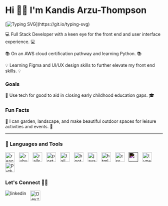 # Hi 👋🏽 I'm Kandis Arzu-Thompson

[![Typing SVG](https://readme-typing-svg.demolab.com/?lines=Full+Stack+Developer;Front+End+Developer;Early+Education+Enthusiast;Health+and+Wellness+Coach;)](https://git.io/typing-svg)

💻 Full Stack Developer with a keen eye for the front end and user interface experience. 💻

📚 On an AWS cloud certification pathway and learning Python. 📚 

💡 Learning Figma and UI/UX design skills to further elevate my front end skills. 💡

### Goals
📝 Use tech for good to aid in closing early childhood education gaps. 🎓   

### Fun Facts
🌹 I can garden, landscape, and make beautiful outdoor spaces for leisure activities and events. 🌹

---

### 🧰 Languages and Tools
<div>
<img src="https://cdn.jsdelivr.net/gh/devicons/devicon/icons/react/react-original-wordmark.svg" alt="react" width="30px" style="padding-right:10px;"/>
<img src="https://cdn.jsdelivr.net/gh/devicons/devicon/icons/ruby/ruby-plain.svg" alt="ruby" width="30px" style="padding-right:10px;"/>      
<img src="https://cdn.jsdelivr.net/gh/devicons/devicon/icons/rails/rails-plain-wordmark.svg" alt="rails" width="30px" style="padding-right:10px;" />
<img src="https://cdn.jsdelivr.net/gh/devicons/devicon/icons/postgresql/postgresql-original-wordmark.svg" alt="postgresql" width="30px" style="padding-right:10px;" />
<img src="https://cdn.jsdelivr.net/gh/devicons/devicon/icons/tailwindcss/tailwindcss-plain.svg" alt="tailwind" width="30px" style="padding-right:10px;"/>
<img src="https://cdn.jsdelivr.net/gh/devicons/devicon/icons/bootstrap/bootstrap-original.svg" alt="bootstrap" width="30px" style="padding-right:10px;" />
<img src="https://cdn.jsdelivr.net/gh/devicons/devicon/icons/javascript/javascript-plain.svg" alt="javascript" width="30px" style="padding-right:10px;"/>
<img src="https://cdn.jsdelivr.net/gh/devicons/devicon/icons/html5/html5-original-wordmark.svg" alt="html" width="30px" style="padding-right:10px;"/>
<img src="https://cdn.jsdelivr.net/gh/devicons/devicon/icons/css3/css3-original-wordmark.svg" alt="css" width="30px" style="padding-right:10px;" />
<img src="https://cdn.jsdelivr.net/gh/devicons/devicon/icons/nextjs/nextjs-original.svg" alt="nextjs" width="30px" style="padding-right:10px; filter:invert(1);" />
<img src="https://cdn.jsdelivr.net/gh/devicons/devicon/icons/typescript/typescript-original.svg" alt="typescript" width="30px" style="padding-right:10px;"/>        
<img alt="Python" width="30px" style="padding-right:10px;" src="https://cdn.jsdelivr.net/gh/devicons/devicon/icons/python/python-plain.svg" />
</div>

### Let's Connect 🖖🏽 
<p align="center">
  <a href="https://www.linkedin.com/in/kandis-arzu-thompson/"><img style="padding-right:10px;" align="left" alt="linkedin" src="https://img.shields.io/badge/linkedin-%230077B5.svg?&style=for-the-badge&logo=linkedin&logoColor=white"/></a>  
  <a href="https://dev.to/kandis"><img width="32px" style="padding-right:10px;" align="left" alt="Dev.to" src="https://i.imgur.com/mVm29vK.png"></a>
</p>